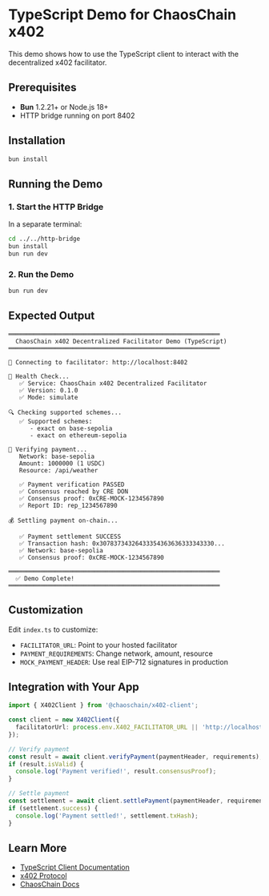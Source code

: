 # TypeScript Demo for ChaosChain x402

This demo shows how to use the TypeScript client to interact with the decentralized x402 facilitator.

## Prerequisites

- **Bun** 1.2.21+ or Node.js 18+
- HTTP bridge running on port 8402

## Installation

```bash
bun install
```

## Running the Demo

### 1. Start the HTTP Bridge

In a separate terminal:
```bash
cd ../../http-bridge
bun install
bun run dev
```

### 2. Run the Demo

```bash
bun run dev
```

## Expected Output

```
═══════════════════════════════════════════════════════════
  ChaosChain x402 Decentralized Facilitator Demo (TypeScript)
═══════════════════════════════════════════════════════════

📡 Connecting to facilitator: http://localhost:8402

🏥 Health Check...
   ✅ Service: ChaosChain x402 Decentralized Facilitator
   ✅ Version: 0.1.0
   ✅ Mode: simulate

🔍 Checking supported schemes...
   ✅ Supported schemes:
      - exact on base-sepolia
      - exact on ethereum-sepolia

🔐 Verifying payment...
   Network: base-sepolia
   Amount: 1000000 (1 USDC)
   Resource: /api/weather

   ✅ Payment verification PASSED
   ✅ Consensus reached by CRE DON
   ✅ Consensus proof: 0xCRE-MOCK-1234567890
   ✅ Report ID: rep_1234567890

💰 Settling payment on-chain...

   ✅ Payment settlement SUCCESS
   ✅ Transaction hash: 0x30783734326433354363636333343330...
   ✅ Network: base-sepolia
   ✅ Consensus proof: 0xCRE-MOCK-1234567890

═══════════════════════════════════════════════════════════
  ✅ Demo Complete!
═══════════════════════════════════════════════════════════
```

## Customization

Edit `index.ts` to customize:

- `FACILITATOR_URL`: Point to your hosted facilitator
- `PAYMENT_REQUIREMENTS`: Change network, amount, resource
- `MOCK_PAYMENT_HEADER`: Use real EIP-712 signatures in production

## Integration with Your App

```typescript
import { X402Client } from '@chaoschain/x402-client';

const client = new X402Client({
  facilitatorUrl: process.env.X402_FACILITATOR_URL || 'http://localhost:8402'
});

// Verify payment
const result = await client.verifyPayment(paymentHeader, requirements);
if (result.isValid) {
  console.log('Payment verified!', result.consensusProof);
}

// Settle payment
const settlement = await client.settlePayment(paymentHeader, requirements);
if (settlement.success) {
  console.log('Payment settled!', settlement.txHash);
}
```

## Learn More

- [TypeScript Client Documentation](../../clients/ts/README.md)
- [x402 Protocol](https://github.com/coinbase/x402)
- [ChaosChain Docs](https://docs.chaoscha.in)

